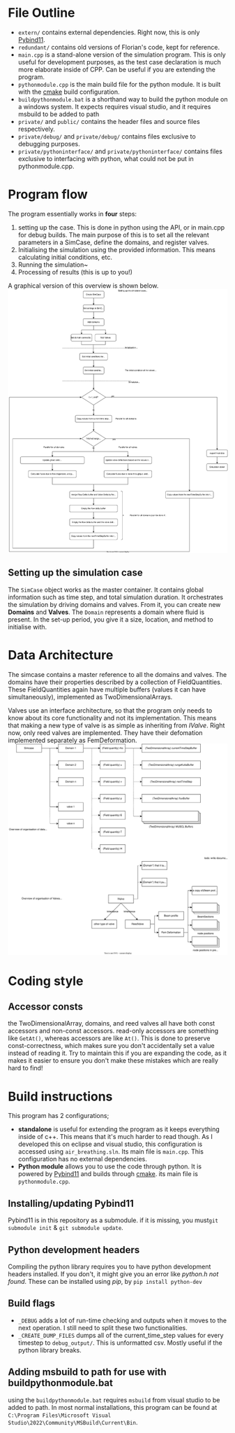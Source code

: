# File Outline
 - ``extern/`` contains external dependencies. Right now, this is only [Pybind11](https://github.com/pybind/pybind11).
 - ``redundant/`` contains old versions of Florian's code, kept for reference.
 - ``main.cpp`` is a stand-alone version of the simulation program. This is only useful for development purposes, as the test case declaration is much more elaborate inside of CPP. Can be useful if you are extending the program.
 - ``pythonmodule.cpp`` is the main build file for the python module. It is built with the [cmake](https://cmake.org/) build configuration.
 - ``buildpythonmodule.bat`` is a shorthand way to build the python module on a windows system. It expects requires visual studio, and it requires msbuild to be added to path
 - ``private/`` and  ``public/`` contains the header files and source files respectively.
 - ``private/debug/`` and ``private/debug/`` contains files exclusive to debugging purposes.
 - ``private/pythoninterface/`` and ``private/pythoninterface/`` contains files exclusive to interfacing with python, what could not be put in pythonmodule.cpp.
 

 # Program flow
 The program essentially works in **four** steps:
 1. setting up the case. This is done in python using the API, or in main.cpp for debug builds. The main purpose of this is to set all the relevant parameters in a SimCase, define the domains, and register valves.
 2. Initialising the simulation using the provided information. This means calculating initial conditions, etc.
 3. Running the simulation~
 4. Processing of results (this is up to you!)

A graphical version of this overview is shown below.
 ![A diagram of the flow of the program](program_flow.svg)

## Setting up the simulation case
The ``SimCase`` object works as the master container. It contains global information such as time step, and total simulation duration. It orchestrates the simulation by driving domains and valves.
From it, you can create new **Domains** and **Valves**.
The ``Domain`` represents a domain where fluid is present. In the set-up period, you give it a size, location, and method to initialise with.

# Data Architecture
The simcase contains a master reference to all the domains and valves.
The domains have their properties described by a collection of FieldQuantities.
These FieldQuantities again have multiple buffers (values it can have simultaneously), implemented as TwoDimensionalArrays.

Valves use an interface architecture, so that the program only needs to know about its core functionality and not its implementation. This means that making a new type of valve is as simple as inheriting from *IValve*. Right now, only reed valves are implemented. They have their defomation implemented separately as FemDeformation.
![A diagram showing the data layout of the program](logical-layout.svg)
# Coding style

## Accessor consts
the TwoDimensionalArray, domains, and reed valves all have both const accessors and non-const accessors. read-only accessors are something like ``GetAt()``, whereas accessors are like ``At()``. This is done to preserve const-correctness, which makes sure you don't accidentally set a value instead of reading it. Try to maintain this if you are expanding the code, as it makes it easier to ensure you don't make these mistakes which are really hard to find!

# Build instructions
This program has 2 configurations;
- **standalone** is useful for extending the program as it keeps everything inside of c++. This means that it's much harder to read though. As I developed this on eclipse and visual studio, this configuration is accessed using ``air_breathing.sln``. Its main file is ``main.cpp``. This configuration has no external dependencies.
- **Python module** allows you to use the code through python. It is powered by [Pybind11](https://github.com/pybind/pybind11) and builds through [cmake](https://cmake.org/). its main file is ``pythonmodule.cpp``.

## Installing/updating Pybind11
Pybind11 is in this repository as a submodule. if it is missing, you must``git submodule init`` & ``git submodule update``.
## Python development headers
Compiling the python library requires you to have python development headers installed. If you don't, it might give you an error like *python.h not found*. These can be installed using *pip*, by ``pip install python-dev``
## Build flags
- ``_DEBUG`` adds a lot of run-time checking and outputs when it moves to the next operation. I still need to split these two functionalities.
- ``_CREATE_DUMP_FILES`` dumps all of the current_time_step values for every timestep to `debug_output/`. This is unformatted csv. Mostly useful if the python library breaks.
    
## Adding msbuild to path for use with buildpythonmodule.bat
using the ``buildpythonmodule.bat`` requires ``msbuild`` from visual studio to be added to path. In most normal installations, this program can be found at ``C:\Program Files\Microsoft Visual Studio\2022\Community\MSBuild\Current\Bin``.